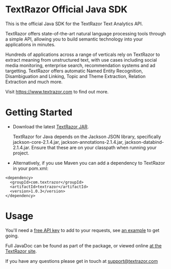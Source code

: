 TextRazor Official Java SDK
===========================

This is the official Java SDK for the TextRazor Text Analytics API.

TextRazor offers state-of-the-art natural language processing tools through a simple API, allowing you to build semantic technology into your applications in minutes.

Hundreds of applications across a range of verticals rely on TextRazor to extract meaning from unstructured text, with use cases including social media monitoring, enterprise search, recommendation systems and ad targetting.
TextRazor offers automatic Named Entity Recognition, Disambiguation and Linking, Topic and Theme Extraction, Relation Extraction and much more.

Visit https://www.textrazor.com to find out more.

Getting Started
===============

- Download the latest [TextRazor JAR](https://github.com/TextRazor/textrazor-java/blob/master/bin/textrazor-1.0.3.jar).
  
  TextRazor for Java depends on the Jackson JSON library, specifically jackson-core-2.1.4.jar, jackson-annotations-2.1.4.jar, jackson-databind-2.1.4.jar.  Ensure that these are on your classpath when running your project.

- Alternatively, if you use Maven you can add a dependency to TextRazor in your pom.xml:

```
<dependency>
  <groupId>com.textrazor</groupId>
  <artifactId>textrazor</artifactId>
  <version>1.0.3</version>
</dependency> 
```

Usage
=====

You'll need a [free API key](https://www.textrazor.com) to add to your requests, see [an example](https://github.com/crayston/textrazor-java/blob/master/test/com/textrazor/TestTextRazor.java) to get going.

Full JavaDoc can be found as part of the package, or viewed online [at the TextRazor site](https://www.textrazor.com/static/javadoc/index.html).

If you have any questions please get in touch at support@textrazor.com
